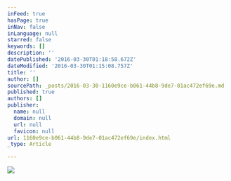 ```yaml
---
inFeed: true
hasPage: true
inNav: false
inLanguage: null
starred: false
keywords: []
description: ''
datePublished: '2016-03-30T01:18:58.672Z'
dateModified: '2016-03-30T01:15:08.757Z'
title: ''
author: []
sourcePath: _posts/2016-03-30-1160e9ce-b061-44b8-9de7-01ac472ef69e.md
published: true
authors: []
publisher:
  name: null
  domain: null
  url: null
  favicon: null
url: 1160e9ce-b061-44b8-9de7-01ac472ef69e/index.html
_type: Article

---
```

![](https://the-grid-user-content.s3-us-west-2.amazonaws.com/f7839510-133e-4f37-9ae4-cc91722e6fb8.jpg)